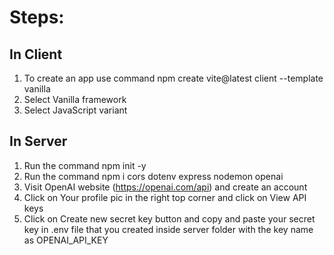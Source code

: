 # Steps:

## In Client

1. To create an app use command npm create vite@latest client --template vanilla
2. Select Vanilla framework
3. Select JavaScript variant

## In Server

1. Run the command npm init -y
2. Run the command npm i cors dotenv express nodemon openai
3. Visit OpenAI website (https://openai.com/api) and create an account
4. Click on Your profile pic in the right top corner and click on View API keys
5. Click on Create new secret key button and copy and paste your secret key in .env file that you created inside server folder with the key name as OPENAI_API_KEY
